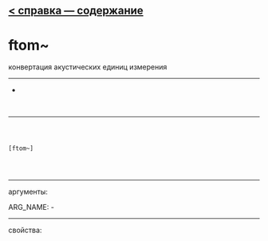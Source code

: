 [< справка — содержание](ceammc_lib.html)
---

# ftom~


конвертация акустических единиц измерения

---

-
<br>


---


```



[ftom~]


            
```

---
аргументы:

ARG_NAME: -<br>

---
свойства:


